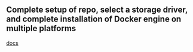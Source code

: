 ## Complete setup of repo, select a storage driver, and complete installation of Docker engine on multiple platforms


[docs](https://docs.docker.com/install/#server)
